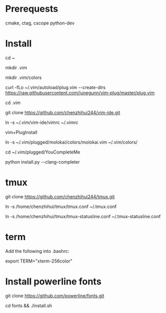 Prerequests
===
cmake, ctag, cscope python-dev


Install
===

cd ~

mkdir .vim

mkdir .vim/colors

curl -fLo ~/.vim/autoload/plug.vim --create-dirs \
    https://raw.githubusercontent.com/junegunn/vim-plug/master/plug.vim
    
cd .vim

git clone https://github.com/chenzhihui244/vim-ide.git

ln -s ~/.vim/vim-ide/vimrc ~/.vimrc

vim+PlugInstall

ln -s ~/.vim/plugged/molokai/colors/molokai.vim ~/.vim/colors/

cd ~/.vim/plugged/YouCompleteMe

python install.py --clang-completer


tmux
===

git clone https://github.com/chenzhihui244/tmux.git

ln -s /home/chenzhihui/tmux/tmux.conf ~/.tmux.conf

ln -s /home/chenzhihui/tmux/tmux-statusline.conf ~/.tmux-statusline.conf


term
===

Add the following into .bashrc:

export TERM="xterm-256color"


Install powerline fonts
===

git clone https://github.com/powerline/fonts.git

cd fonts && ./install.sh
